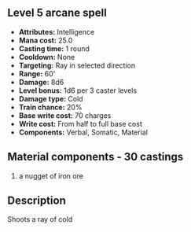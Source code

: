 ## Level 5 arcane spell
- **Attributes:** Intelligence
- **Mana cost:** 25.0
- **Casting time:** 1 round
- **Cooldown:** None
- **Targeting:** Ray in selected direction
- **Range:** 60'
- **Damage:** 8d6
- **Level bonus:** 1d6 per 3 caster levels
- **Damage type:** Cold
- **Train chance:** 20%
- **Base write cost:** 70 charges
- **Write cost:** From half to full base cost
- **Components:** Verbal, Somatic, Material
## Material components - 30 castings
1. a nugget of iron ore
## Description
Shoots a ray of cold
